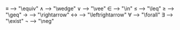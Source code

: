 
$\equiv$ --> "\\equiv"
$\wedge$ --> "\\wedge"
$\vee$ --> "\\vee"
$\in$ --> "\\in"
$\leq$ --> "\\leq"
$\geq$ --> "\\geq"
$\rightarrow$ --> "\\rightarrow"
$\leftrightarrow$ --> "\\leftrightarrow"
$\forall$ --> "\\forall"
$\exists$ --> "\\exist"
$\neg$ --> "\neg"